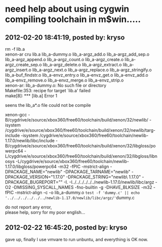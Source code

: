# need help about using cygwin compiling toolchain in m$win.....

## 2012-02-20 18:41:19, posted by: kryso

rm -f lib.a  
 xenon-ar cru lib.a lib\_a-dummy.o lib\_a-argz\_add.o lib\_a-argz\_add\_sep.o lib\_a-argz\_append.o lib\_a-argz\_count.o lib\_a-argz\_create.o lib\_a-argz\_create\_sep.o lib\_a-argz\_delete.o lib\_a-argz\_extract.o lib\_a-argz\_insert.o lib\_a-argz\_next.o lib\_a-argz\_replace.o lib\_a-argz\_stringify.o lib\_a-buf\_findstr.o lib\_a-envz\_entry.o lib\_a-envz\_get.o lib\_a-envz\_add.o lib\_a-envz\_remove.o lib\_a-envz\_merge.o lib\_a-envz\_strip.o   
 xenon-ar: lib\_a-dummy.o: No such file or directory  
 Makefile:353: recipe for target `lib.a' failed  
 make[8]: *** [lib.a] Error 1  
   
 seens the lib\_a*.o file could not be compile  
   
 xenon-gcc -B/cygdrive/e/source/xbox360/free60/toolchain/build/xenon/32/newlib/ -isystem /cygdrive/e/source/xbox360/free60/toolchain/build/xenon/32/newlib/targ-include -isystem /cygdrive/e/source/xbox360/free60/toolchain/newlib-1.17.0/newlib/libc/include -B/cygdrive/e/source/xbox360/free60/toolchain/build/xenon/32/libgloss/powerpc64 -L/cygdrive/e/source/xbox360/free60/toolchain/build/xenon/32/libgloss/libnosys -L/cygdrive/e/source/xbox360/free60/toolchain/newlib-1.17.0/libgloss/powerpc64 -m32 -fPIC -mstrict-align -DPACKAGE\_NAME=\"newlib\" -DPACKAGE\_TARNAME=\"newlib\" -DPACKAGE\_VERSION=\"1.17.0\" -DPACKAGE\_STRING=\"newlib\ 1.17.0\" -DPACKAGE\_BUGREPORT=\"\" -I. -I../../../../../../newlib-1.17.0/newlib/libc/argz -O2 -DMISSING\_SYSCALL\_NAMES -fno-builtin -g -DHAVE\_BLKSIZE -m32 -fPIC -mstrict-align -c -o lib\_a-dummy.o `test -f 'dummy.c' || echo '../../../../../../newlib-1.17.0/newlib/libc/argz/'`dummy.c  
   
 do not report any error,   
 please help, sorry for my poor english...

## 2012-02-22 16:45:20, posted by: kryso

gave up, finally I use vmvare to run unbuntu, and everything is OK now.